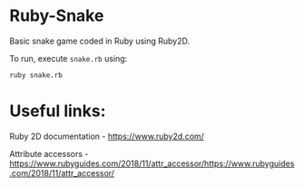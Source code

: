 # Ruby-Snake
Basic snake game coded in Ruby using Ruby2D.

To run, execute `snake.rb` using:
```
ruby snake.rb
```

# Useful links:
Ruby 2D documentation - https://www.ruby2d.com/

Attribute accessors - https://www.rubyguides.com/2018/11/attr_accessor/https://www.rubyguides.com/2018/11/attr_accessor/